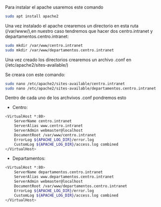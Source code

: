 Para instalar el apache usaremos este comando
```bash
sudo apt install apache2
```
Una vez instalado el apache crearemos un directorio en esta ruta (/var/www/),en nuestro caso tendremos que hacer dos centro.intranet y departamentos.centro.intranet: 
```bash
sudo mkdir /var/www/centro.intranet
sudo mkdir /var/www/departamentos.centro.intranet
```
Una vez creado los directorios crearemos un archivo .conf en (/etc/apache2/sites-available/)

Se creara con este comando:
```bash
sudo nano /etc/apache2/sites-available/centro.intranet
sudo nano /etc/apache2/sites-available/departamentos.centro.intranet
```
Dentro de cada uno de los archvivos .conf pondremos esto
- Centro:
```bash
<VirtualHost *:80>
    ServerName centro.intranet
    ServerAlias www.centro.intranet
    ServerAdmin webmaster@localhost
    DocumentRoot /var/www/centro.intranet
    ErrorLog ${APACHE_LOG_DIR}/error.log
    CustomLog ${APACHE_LOG_DIR}/access.log combined
</VirtualHost>
```
- Departamentos:
```bash
<VirtualHost *:80>
    ServerName departamentos.centro.intranet
    ServerAlias www.departamentos.centro.intranet
    ServerAdmin webmaster@localhost
    DocumentRoot /var/www/departamentos.centro.intranet
    ErrorLog ${APACHE_LOG_DIR}/error.log
    CustomLog ${APACHE_LOG_DIR}/access.log combined
</VirtualHost>
```

